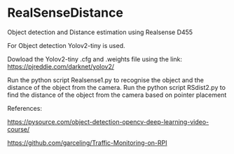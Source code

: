 # RealSenseDistance
Object detection and Distance estimation using Realsense D455

For Object detection Yolov2-tiny is used.

Dowload the Yolov2-tiny .cfg and .weights file using the link: 
https://pjreddie.com/darknet/yolov2/



Run the python script Realsense1.py to recognise the object and the distance of the object from the camera.
Run the python script RSdist2.py to find the distance of the object from the camera based on pointer placement



References: 

https://pysource.com/object-detection-opencv-deep-learning-video-course/

https://github.com/garceling/Traffic-Monitoring-on-RPI


